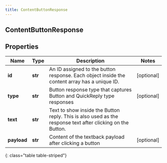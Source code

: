 ```yaml
---
title: ContentButtonResponse
---
```

## ContentButtonResponse

## Properties

|Name | Type | Description | Notes|
|------------ | ------------- | ------------- | -------------|
| **id** | **str** | An ID assigned to the button response. Each object inside the content array has a unique ID. | [optional] |
| **type** | **str** | Button response type that captures Button and QuickReply type responses | [optional] |
| **text** | **str** | Text to show inside the Button reply. This is also used as the response text after clicking on the Button. | |
| **payload** | **str** | Content of the textback payload after clicking a button | [optional] |
{: class="table table-striped"}


